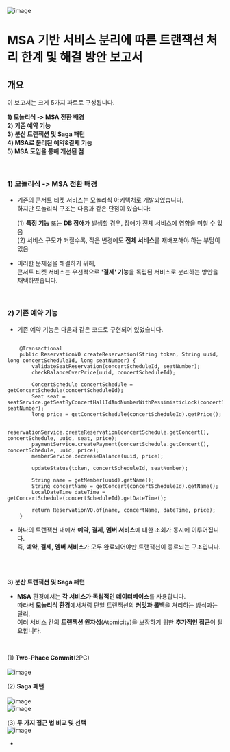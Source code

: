 ![image](https://github.com/user-attachments/assets/aa9da2e3-d040-4eb1-ac67-c905fc81e62d)
# MSA 기반 서비스 분리에 따른 트랜잭션 처리 한계 및 해결 방안 보고서 

## 개요

이 보고서는 크게 5가지 파트로 구성됩니다.
  
**1) 모놀리식 -> MSA 전환 배경** <br>
**2) 기존 예약 기능** <br>
**3) 분산 트랜잭션 및 Saga 패턴** <br>
**4) MSA로 분리된 예약&결제 기능** <br>
**5) MSA 도입을 통해 개선된 점** <br> 

<br> 

### 1) 모놀리식 -> MSA 전환 배경

- 기존의 콘서트 티켓 서비스는 모놀리식 아키텍처로 개발되었습니다. <br>
  하지만 모놀리식 구조는 다음과 같은 단점이 있습니다:

  (1) **특정 기능** 또는 **DB 장애**가 발생할 경우, 장애가 전체 서비스에 영향을 미칠 수 있음 <br>
  (2) 서비스 규모가 커질수록, 작은 변경에도 **전체 서비스**를 재배포해야 하는 부담이 있음 <br> 
   
- 이러한 문제점을 해결하기 위해, <br>
  콘서트 티켓 서비스는 우선적으로 **'결제' 기능**을 독립된 서비스로 분리하는 방안을 채택하였습니다.

<br> 


### 2) 기존 예약 기능 

- 기존 예약 기능은 다음과 같은 코드로 구현되어 있었습니다. <br>

```

    @Transactional
    public ReservationVO createReservation(String token, String uuid, long concertScheduleId, long seatNumber) {
        validateSeatReservation(concertScheduleId, seatNumber);
        checkBalanceOverPrice(uuid, concertScheduleId);

        ConcertSchedule concertSchedule = getConcertSchedule(concertScheduleId);
        Seat seat = seatService.getSeatByConcertHallIdAndNumberWithPessimisticLock(concertScheduleId, seatNumber);
        long price = getConcertSchedule(concertScheduleId).getPrice();

        reservationService.createReservation(concertSchedule.getConcert(), concertSchedule, uuid, seat, price);
        paymentService.createPayment(concertSchedule.getConcert(), concertSchedule, uuid, price);
        memberService.decreaseBalance(uuid, price);

        updateStatus(token, concertScheduleId, seatNumber);

        String name = getMember(uuid).getName();
        String concertName = getConcert(concertScheduleId).getName();
        LocalDateTime dateTime = getConcertSchedule(concertScheduleId).getDateTime();

        return ReservationVO.of(name, concertName, dateTime, price);
    }
```

- 하나의 트랜잭션 내에서 **예약, 결제, 멤버 서비스**에 대한 조회가 동시에 이루어집니다. <br>
  즉, **예약, 결제, 멤버 서비스**가 모두 완료되어야만 트랜잭션이 종료되는 구조입니다. <br> 


<br> 
<br> 



**3) 분산 트랜잭션 및 Saga 패턴** <br>

- **MSA** 환경에서는 **각 서비스가 독립적인 데이터베이스**를 사용합니다. <br>
  따라서 **모놀리식 환경**에서처럼 단일 트랜잭션의 **커밋과 롤백**을 처리하는 방식과는 달리, <br>
  여러 서비스 간의 **트랜잭션 원자성**(Atomicity)을 보장하기 위한 **추가적인 접근**이 필요합니다. <br> 


<br> 


(1) **Two-Phace Commit**(2PC) <br> 
<br> 
![image](https://github.com/user-attachments/assets/934ce4e4-aa13-431c-a6d6-80c7f4c9fcc4)




(2) **Saga 패턴** <br> 
<br> 
![image](https://github.com/user-attachments/assets/91b26c4c-13ca-4343-9f1a-413d505f8722) <br> 
![image](https://github.com/user-attachments/assets/c686d098-26b5-4ea2-a428-d2afc5d89634) <br> 





(3) **두 가지 접근 법 비교 및 선택** <br> 
![image](https://github.com/user-attachments/assets/58c632a2-a3ff-433c-91c0-cac931921faf)

- 
```
